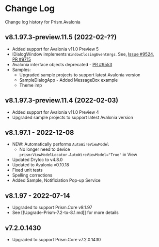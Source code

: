 # Change Log

Change log history for Prism.Avalonia

## v8.1.97.3-preview.11.5 (2022-02-??)

* Added support for Avalonia v11.0 Preview 5
* IDialogWindow implements `WindowClosingEventArgs`. See, [Issue #9524](https://github.com/AvaloniaUI/Avalonia/issues/9524), [PR #9715](https://github.com/AvaloniaUI/Avalonia/pull/9715)
* Avalonia interface objects deprecated - [PR #9553](https://github.com/AvaloniaUI/Avalonia/pull/9553)
* Samples:
  * Upgraded sample projects to support latest Avalonia version
  * SampleDialogApp - Added MessageBox example
  * Theme imp


## v8.1.97.3-preview.11.4 (2022-02-03)

* Added support for Avalonia v11.0 Preview 4
* Upgraded sample projects to support latest Avalonia version

## v8.1.97.1 - 2022-12-08

* NEW: Automatically performs `AutoWireViewModel`
  * No longer need to device `prism:ViewModelLocator.AutoWireViewModel="True"` in View
* Updated DryIoc to v4.8.0
* Updated to Avalonia v0.10.18
* Fixed unit tests
* Spelling corrections
* Added Sample, Notificiation Pop-up Service

## v8.1.97 - 2022-07-14

* Upgraded to support Prism.Core v8.1.97
* See [[Upgrade-Prism-7.2-to-8.1.md]] for more details

## v7.2.0.1430

* Upgraded to support Prism.Core v7.2.0.1430
